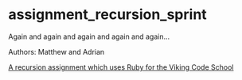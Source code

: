 # assignment_recursion_sprint
Again and again and again and again and again...

Authors: Matthew and Adrian

[A recursion assignment which uses Ruby for the Viking Code School](http://www.vikingcodeschool.com)
